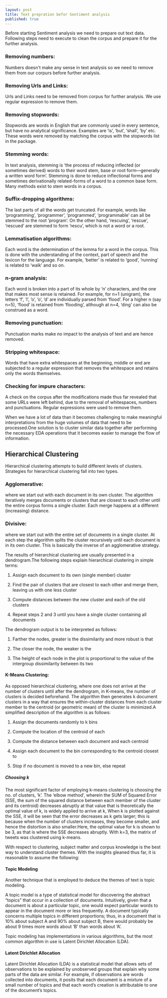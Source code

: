 ```yaml
---
layout: post
title: Text prepration befor Sentiment analysis 
published: true
---
```



Before starting Sentiment analysis we need to prepare out text data. Following steps need to execute to clean the corpus and prepare it for the further analysis. 

### Removing numbers:
Numbers doesn't make any sense in text analysis so we need to remove them from our corpurs before further analysis. 

### Removing Urls and Links:
Urls and Links need to be removed from corpus for further analysis. We use regular expression to remove them. 
   
### Removing stopwords:
Stopwords are words in English that are commonly used in every sentence, but have no analytical significance. Examples are ‘is’, ‘but’, ‘shall’, ‘by’ etc. These words were removed by matching the corpus with the stopwords list in the package.

### Stemming words: 
In text analysis, stemming is ‘the process of reducing inflected (or sometimes derived) words to their word stem, base or root form—generally a written word form’. Stemming is done to reduce inflectional forms and sometimes derivationally related-forms of a word to a common base form. Many methods exist to stem words in a corpus.

### Suffix-dropping algorithms:
The last parts of all the words get truncated. For example, words like ‘programming’, ‘programmer’, ’programmed’, ‘programmable’ can all be stemmed to the root ‘program’. On the other hand, ‘rescuing’, ‘rescue’, ‘rescued’ are stemmed to form ‘rescu’, which is not a word or a root.

### Lemmatisation algorithms:
Each word is the determination of the lemma for a word in the corpus. This is done with the understanding of the context, part of speech and the lexicon for the language. For example, ‘better’ is related to ‘good’, ‘running’ is related to ‘walk’ and so on.
  
### n-gram analysis:
Each word is broken into a part of its whole by ‘n’ characters, and the one that makes most sense is retained. For example, for n=1 (unigram), the letters ‘f’, ’l’, ’o’, ’o’, ’d’ are individually parsed from ‘flood’. For a higher n (say n=5), ‘flood’ is retained from ‘flooding’, although at n=4, ‘ding’ can also be construed as a word.

### Removing punctuation:
Punctuation marks make no impact to the analysis of text and are hence removed.

### Stripping whitespace:
Words that have extra whitespaces at the beginning, middle or end are subjected to a regular expression that removes the whitespace and retains only the words themselves.

### Checking for impure characters:
A check on the corpus after the modifications made thus far revealed that some URLs were left behind, due to the removal of whitespaces, numbers and punctuations. Regular expressions were used to remove them.
   
   When we have a lot of data than it becomes challenging to make meaningful interpretations from the huge volumes of data that need to be processed.One solution is to cluster similar data together after performing the necessary EDA operations that it becomes easier to manage the flow of information.
   
## Hierarchical Clustering
Hierarchical clustering attempts to build different levels of clusters. Strategies for hierarchical clustering fall into two types.

### Agglomerative:
where we start out with each document in its own cluster. The algorithm iteratively merges documents or clusters that are closest to each other until the entire corpus forms a single cluster. Each merge happens at a different (increasing) distance.

### Divisive:
where we start out with the entire set of documents in a single cluster. At each step the algorithm splits the cluster recursively until each document is in its own cluster. This is basically the inverse of an agglomerative strategy.

The results of hierarchical clustering are usually presented in a dendrogram.The following steps explain hierarchical clustering in simple terms:

1. Assign each document to its own (single member) cluster

2. Find the pair of clusters that are closest to each other and merge them, leaving us with one less cluster

3. Compute distances between the new cluster and each of the old clusters

4. Repeat steps 2 and 3 until you have a single cluster containing all documents

The dendrogram output is to be interpreted as follows:

1. Farther the nodes, greater is the dissimilarity and more robust is that

2. The closer the node, the weaker is the

3. The height of each node in the plot is proportional to the value of the intergroup dissimilarity between its two


#### K-Means Clustering:
As opposed hierarchical clustering, where one does not arrive at the number of clusters until after the dendrogram, in K-means, the number of clusters is decided beforehand. The algorithm then generates k document clusters in a way that ensures the within-cluster distances from each  cluster member to the centroid (or geometric mean) of the cluster is minimized.A simplified description of the algorithm is as follows:

1. Assign the documents randomly to k bins

2. Compute the location of the centroid of each

3. Compute the distance between each document and each centroid

4. Assign each document to the bin corresponding to the centroid closest to

5. Stop if no document is moved to a new bin, else repeat

##### Choosing k
The most significant factor of employing k-means clustering is choosing the no. of clusters, ‘k’. The ‘elbow method’, wherein the SUM of Squared Error (SSE, the sum of the squared distance between each member of the cluster and its centroid) decreases abruptly at that value that is theoretically the optimal value of k, is widely applied to arrive at k, When k is plotted against the SSE, it will be seen that the error decreases as k gets larger; this is because when the number of clusters increases, they become smaller, and hence the distortion is also smaller.Here, the optimal value for k is shown to be 3, as that is where the SSE decreases abruptly. With k=3, the matrix of tweets was clustered using k-means.

With respect to clustering, subject matter and corpus knowledge is the best way to understand cluster themes. With the insights gleaned thus far, it is reasonable to assume the following:

#### Topic Modeling
Another technique that is employed to deduce the themes of text is topic modeling.

A topic model is a type of statistical model for discovering the abstract “topics” that occur in a collection of documents. Intuitively, given that a document is about a particular topic, one would expect particular words to appear in the document more or less frequently.
A document typically concerns multiple topics in different proportions; thus, in a document that is 10% about subject A and 90% about subject B, there would probably be about 9 times more words about ‘B’ than words about ‘A’.

Topic modeling has implementations in various algorithms, but the most common algorithm in use is Latent Dirichlet Allocation (LDA).

#### Latent Dirichlet Allocation
Latent Dirichlet Allocation (LDA) is a statistical model that allows sets of observations to be explained by unobserved groups that explain why some parts of the data are similar. For example, if observations are words collected into documents, it posits that each document is a mixture of a small number of topics and that each word’s creation is attributable to one of the document’s topics.

